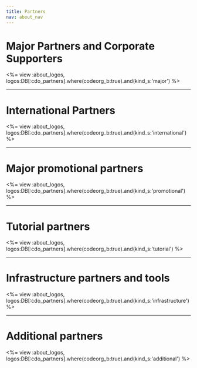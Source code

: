 ```yaml
---
title: Partners
nav: about_nav
---
```

# Major Partners and Corporate Supporters

<%= view :about_logos, logos:DB[:cdo_partners].where(codeorg_b:true).and(kind_s:'major') %>

<HR>

# International Partners

<%= view :about_logos, logos:DB[:cdo_partners].where(codeorg_b:true).and(kind_s:'international') %>

<HR>

# Major promotional partners

<%= view :about_logos, logos:DB[:cdo_partners].where(codeorg_b:true).and(kind_s:'promotional') %>

<HR>

# Tutorial partners

<%= view :about_logos, logos:DB[:cdo_partners].where(codeorg_b:true).and(kind_s:'tutorial') %>

<HR>

# Infrastructure partners and tools

<%= view :about_logos, logos:DB[:cdo_partners].where(codeorg_b:true).and(kind_s:'infrastructure') %>

<HR>

# Additional partners

<%= view :about_logos, logos:DB[:cdo_partners].where(codeorg_b:true).and(kind_s:'additional') %>

